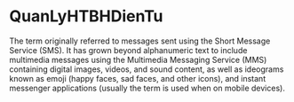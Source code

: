 # QuanLyHTBHDienTu
The term originally referred to messages sent using the Short Message Service (SMS). It has grown beyond alphanumeric text to include multimedia messages using the Multimedia Messaging Service (MMS) containing digital images, videos, and sound content, as well as ideograms known as emoji (happy faces, sad faces, and other icons), and instant messenger applications (usually the term is used when on mobile devices).
